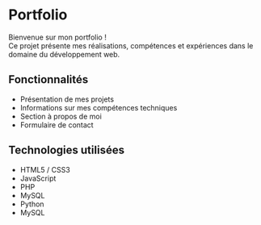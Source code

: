 # Portfolio

Bienvenue sur mon portfolio !  
Ce projet présente mes réalisations, compétences et expériences dans le domaine du développement web.

## Fonctionnalités

- Présentation de mes projets
- Informations sur mes compétences techniques
- Section à propos de moi
- Formulaire de contact

## Technologies utilisées

- HTML5 / CSS3
- JavaScript
- PHP
- MySQL
- Python
- MySQL
